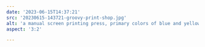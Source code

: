 ```yaml
---
date: '2023-06-15T14:37:21'
src: '20230615-143721-groovy-print-shop.jpg'
alt: 'a manual screen printing press, primary colors of blue and yellow, with paint cans in the background of the studio'
aspect: '3:2'

---
```

